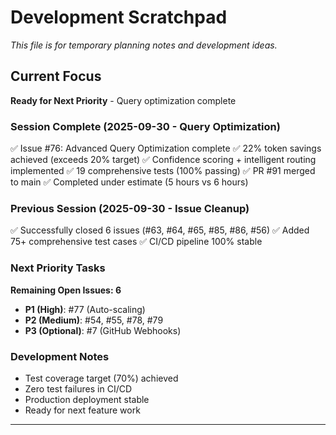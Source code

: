 # Development Scratchpad

*This file is for temporary planning notes and development ideas.*

## Current Focus
**Ready for Next Priority** - Query optimization complete

### Session Complete (2025-09-30 - Query Optimization)
✅ Issue #76: Advanced Query Optimization complete
✅ 22% token savings achieved (exceeds 20% target)
✅ Confidence scoring + intelligent routing implemented
✅ 19 comprehensive tests (100% passing)
✅ PR #91 merged to main
✅ Completed under estimate (5 hours vs 6 hours)

### Previous Session (2025-09-30 - Issue Cleanup)
✅ Successfully closed 6 issues (#63, #64, #65, #85, #86, #56)
✅ Added 75+ comprehensive test cases
✅ CI/CD pipeline 100% stable

### Next Priority Tasks
**Remaining Open Issues: 6**
- **P1 (High)**: #77 (Auto-scaling)
- **P2 (Medium)**: #54, #55, #78, #79
- **P3 (Optional)**: #7 (GitHub Webhooks)

### Development Notes
- Test coverage target (70%) achieved
- Zero test failures in CI/CD
- Production deployment stable
- Ready for next feature work

---